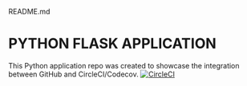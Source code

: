 README.md
# PYTHON FLASK APPLICATION
This Python application repo was created to showcase the integration between GitHub and CircleCI/Codecov.
[![CircleCI](https://app.circleci.com/pipelines/github/enoadey)](https://app.circleci.com/pipelines/github/enoadey/apptestflask/6/workflows/d0873d0f-044d-4bcd-9202-08b07677c37e/jobs/11/steps)
